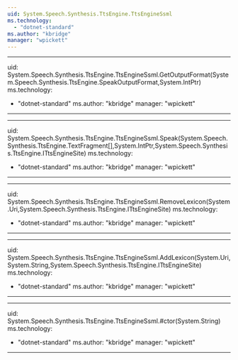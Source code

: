 ```yaml
---
uid: System.Speech.Synthesis.TtsEngine.TtsEngineSsml
ms.technology: 
  - "dotnet-standard"
ms.author: "kbridge"
manager: "wpickett"
---
```


---
uid: System.Speech.Synthesis.TtsEngine.TtsEngineSsml.GetOutputFormat(System.Speech.Synthesis.TtsEngine.SpeakOutputFormat,System.IntPtr)
ms.technology: 
  - "dotnet-standard"
ms.author: "kbridge"
manager: "wpickett"
---

---
uid: System.Speech.Synthesis.TtsEngine.TtsEngineSsml.Speak(System.Speech.Synthesis.TtsEngine.TextFragment[],System.IntPtr,System.Speech.Synthesis.TtsEngine.ITtsEngineSite)
ms.technology: 
  - "dotnet-standard"
ms.author: "kbridge"
manager: "wpickett"
---

---
uid: System.Speech.Synthesis.TtsEngine.TtsEngineSsml.RemoveLexicon(System.Uri,System.Speech.Synthesis.TtsEngine.ITtsEngineSite)
ms.technology: 
  - "dotnet-standard"
ms.author: "kbridge"
manager: "wpickett"
---

---
uid: System.Speech.Synthesis.TtsEngine.TtsEngineSsml.AddLexicon(System.Uri,System.String,System.Speech.Synthesis.TtsEngine.ITtsEngineSite)
ms.technology: 
  - "dotnet-standard"
ms.author: "kbridge"
manager: "wpickett"
---

---
uid: System.Speech.Synthesis.TtsEngine.TtsEngineSsml.#ctor(System.String)
ms.technology: 
  - "dotnet-standard"
ms.author: "kbridge"
manager: "wpickett"
---
